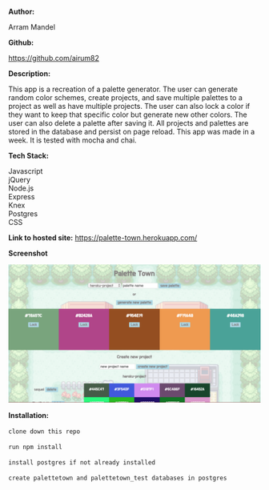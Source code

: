 <b>Author:</b>

Arram Mandel

<b>Github:</b>

https://github.com/airum82

<b>Description:</b>

This app is a recreation of a palette generator. The user can generate random color schemes, create projects, and save multiple palettes to a project as well as have multiple projects. The user can also lock a color if they want to keep that specific color but generate new other colors. The user can also delete a palette after saving it. All projects and palettes are stored in the database and persist on page reload. This app was made in a week. It is tested with mocha and chai.

<b>Tech Stack:</b>

Javascript<br>jQuery<br>Node.js<br>Express<br>Knex<br>Postgres<br>CSS



<b>Link to hosted site:</b> https://palette-town.herokuapp.com/

<b>Screenshot</b>

<img src="https://github.com/airum82/Palette-town/blob/master/Screen%20Shot%202018-09-14%20at%2011.38.58%20AM.png" alt="a picture of the application page">

<b>Installation:</b>

```clone down this repo```

```run npm install```

```install postgres if not already installed```

```create palettetown and palettetown_test databases in postgres```
